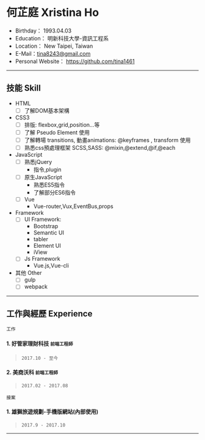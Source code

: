 # 何芷庭 Xristina Ho 

* Birthday： 1993.04.03
* Education： 明新科技大學-資訊工程系
* Location： New Taipei, Taiwan
* E-Mail：tina8243@gmail.com
* Personal Website： https://github.com/tina1461

***
## 技能 Skill

* HTML
    - [ ] 了解DOM基本架構
* CSS3
    - [ ] 排版: flexbox,grid,position...等
    - [ ] 了解  Pseudo Element 使用
    - [ ] 了解轉場 transitions, 動畫animations: @keyframes , transform 使用
    - [ ] 熟悉css預處理框架 SCSS,SASS: @mixin,@extend,@if,@each
* JavaScript
    - [ ] 熟悉jQuery
        * 指令,plugin
    - [ ] 原生JavaScript
        * 熟悉ES5指令
        * 了解部分ES6指令
    - [ ] Vue
        * Vue-router,Vux,EventBus,props
* Framework
    - [ ] UI Framework:
        * Bootstrap
        * Semantic UI
        * tabler
        * Element UI
        * iView
    - [ ] Js Framework
        * Vue.js,Vue-cli
* 其他 Other
    - [ ] gulp
    - [ ] webpack
***

## 工作與經歷 Experience

`工作`
#### 1. 好管家理財科技 `前端工程師`
> `2017.10 - 至今`

#### 2. 美商沃科 `前端工程師`
> `2017.02 - 2017.08`

`接案`
#### 1. 雄獅旅遊規劃-手機版網站(內部使用)
> `2017.9 - 2017.10`

***













